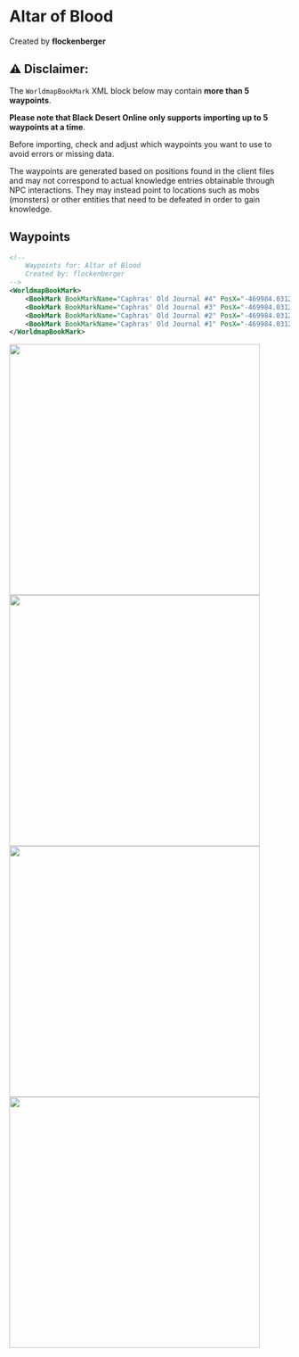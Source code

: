 # Altar of Blood
Created by **flockenberger**

## ⚠️ Disclaimer:
The `WorldmapBookMark` XML block below may contain **more than 5 waypoints**.

**Please note that Black Desert Online only supports importing up to 5 waypoints at a time**.

Before importing, check and adjust which waypoints you want to use to avoid errors or missing data.

The waypoints are generated based on positions found in the client files and may not correspond to actual knowledge entries obtainable through NPC interactions.
They may instead point to locations such as mobs (monsters) or other entities that need to be defeated in order to gain knowledge.

## Waypoints
```xml
<!--
    Waypoints for: Altar of Blood
    Created by: flockenberger
-->
<WorldmapBookMark>
    <BookMark BookMarkName="Caphras' Old Journal #4" PosX="-469984.03125" PosY="18394.5" PosZ="-99977.1484375" />
    <BookMark BookMarkName="Caphras' Old Journal #3" PosX="-469984.03125" PosY="18394.5" PosZ="-99977.1484375" />
    <BookMark BookMarkName="Caphras' Old Journal #2" PosX="-469984.03125" PosY="18394.5" PosZ="-99977.1484375" />
    <BookMark BookMarkName="Caphras' Old Journal #1" PosX="-469984.03125" PosY="18394.5" PosZ="-99977.1484375" />
</WorldmapBookMark>
```

<img src="./Altar of Blood_Caphras' Old Journal #4_Preview.webp" width="450"/> <img src="./Altar of Blood_Caphras' Old Journal #3_Preview.webp" width="450"/> <img src="./Altar of Blood_Caphras' Old Journal #2_Preview.webp" width="450"/> <img src="./Altar of Blood_Caphras' Old Journal #1_Preview.webp" width="450"/> 